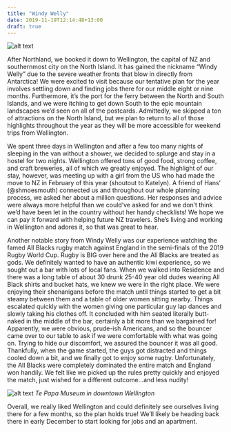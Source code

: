 ```yaml
---
title: "Windy Welly"
date: 2019-11-19T12:14:48+13:00
draft: true
---
```


![alt text](https://res.cloudinary.com/dqsylhojv/image/upload/v1574132349/hanswustrack.com/windy-welly/IMG_6397_caa7bg.jpg "Windy Welly Harbor")

After Northland, we booked it down to Wellington, the capital of NZ and southernmost city on the North Island. It has gained the nickname “Windy Welly” due to the severe weather fronts that blow in directly from Antarctica! We were excited to visit because our tentative plan for the year involves settling down and finding jobs there for our middle eight or nine months. Furthermore, it’s the port for the ferry between the North and South Islands, and we were itching to get down South to the epic mountain landscapes we’d seen on all of the postcards. Admittedly, we skipped a ton of attractions on the North Island, but we plan to return to all of those highlights throughout the year as they will be more accessible for weekend trips from Wellington.

We spent three days in Wellington and after a few too many nights of sleeping in the van without a shower, we decided to splurge and stay in a hostel for two nights. Wellington offered tons of good food, strong coffee, and craft breweries, all of which we greatly enjoyed. The highlight of our stay, however, was meeting up with a girl from the US who had made the move to NZ in February of this year (shoutout to Katelyn). A friend of Hans’ (@shmoesmouth) connected us and throughout our whole planning process, we asked her about a million questions. Her responses and advice were always more helpful than we could’ve asked for and we don’t think we’d have been let in the country without her handy checklists! We hope we can pay it forward with helping future NZ travelers. She’s living and working in Wellington and adores it, so that was great to hear. 

Another notable story from Windy Welly was our experience watching the famed All Blacks rugby match against England in the semi-finals of the 2019 Rugby World Cup. Rugby is BIG over here and the All Blacks are treated as gods. We definitely wanted to have an authentic kiwi experience, so we sought out a bar with lots of local fans. When we walked into Residence and there was a long table of about 30 drunk 25-40 year old dudes wearing All Black shirts and bucket hats, we knew we were in the right place. We were enjoying their shenanigans before the match until things started to get a bit steamy between them and a table of older women sitting nearby. Things escalated quickly with the women giving one particular guy lap dances and slowly taking his clothes off. It concluded with him seated literally butt-naked in the middle of the bar, certainly a bit more than we bargained for! Apparently, we were obvious, prude-ish Americans, and so the bouncer came over to our table to ask if we were comfortable with what was going on. Trying to hide our discomfort, we assured the bouncer it was all good. Thankfully, when the game started, the guys got distracted and things cooled down a bit, and we finally got to enjoy some rugby. Unfortunately, the All Blacks were completely dominated the entire match and England won handily. We felt like we picked up the rules pretty quickly and enjoyed the match, just wished for a different outcome...and less nudity! 

![alt text](https://res.cloudinary.com/dqsylhojv/image/upload/h_0.35/v1574132663/hanswustrack.com/windy-welly/IMG_4603_rs51sz.jpg "Te Papa Museum")
_Te Papa Museum in downtown Wellington_

Overall, we really liked Wellington and could definitely see ourselves living there for a few months, so the plan holds true! We’ll likely be heading back there in early December to start looking for jobs and an apartment. 